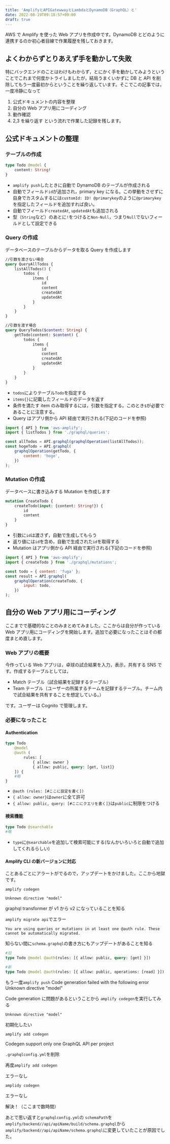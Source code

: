 ```yaml
---
title: 'AmplifyとAPIGatewwayとLambdaとDynamoDB（GraphQL）と'
date: 2022-08-19T09:18:57+09:00
draft: true
---
```


AWS で Amplify を使った Web アプリを作成中です。DynamoDB とどのように連携するのか初心者目線で作業履歴を残しておきます。

## よくわからずとりあえず手を動かして失敗

特にバックエンドのことはわけもわからず，とにかく手を動かしてみようということでこれまで何度かトライしましたが，結局うまくいかずに DB と API を削除してもう一度最初からということを繰り返しています。そこでこの記事では，一度冷静になって

1. 公式ドキュメントの内容を整理
2. 自分の Web アプリ用にコーディング
3. 動作確認
4. 2,3 を繰り返す
   という流れで作業した記録を残します。

## 公式ドキュメントの整理

### テーブルの作成

```graphql
type Todo @model {
	content: String!
}
```

- `amplify push`したときに自動で DynamoDB のテーブルが作成される
- 自動でフィールド`id`が追加され，primary key になる。この挙動をさせずに自身でカスタムするには`customId: ID! @primarykey`のように`@primarykey`を指定したフィールドを追加すれば良い。
- 自動でフィールド`createdAt`, `updatedAt`も追加される
- 型（`String`など）のあとに`!`をつけると`Non-Null`，つまり`Null`でないフィールドとして設定できる

### Query の作成

データベースのテーブルからデータを取る Query を作成します

```graphql
//引数を渡さない場合
query QueryAllTodos {
	listAllTodos() {
		todos {
			items {
				id
				content
				createdAt
				updatedAt
			}
		}
	}
}

//引数を渡す場合
query QueryTodos($content: String) {
	getTodo(content: $content) {
		todos {
			items {
				id
				content
				createdAt
				updatedAt
			}
		}
	}
}
```

- `todos`によりテーブル`Todo`を指定する
- `items{}`に記載したフィールドのデータを返す
- 条件を満たす item のみ取得するには，引数を指定する。このとき`$`が必要であることに注意する。
- Query はアプリ側から API 経由で実行される(下記のコードを参照)

```js
import { API } from 'aws-amplify';
import { listTodos } from './graphql/queries';

const allTodos = API.graphql(graphqlOperation(listAllTodos));
const hogeTodo = API.graphql(
	graphqlOperation(getTodo, {
		content: 'hoge',
	})
);
```

### Mutation の作成

データベースに書き込みする Mutation を作成します

```graphql
mutation CreateTodo {
	createTodo(input: {content: String!}) {
		id
		content
	}
}
```

- 引数に`id`は渡さず，自動で生成してもらう
- 返り値には`id`を含め，自動で生成された`id`を取得する
- Mutation はアプリ側から API 経由で実行される(下記のコードを参照)

```js
import { API } from 'aws-amplify';
import { createTodo } from './graphql/mutations';

const todo = { content: 'fuga' };
const result = API.graphql(
	graphqlOperation(createTodo, {
		input: todo,
	})
);
```

## 自分の Web アプリ用にコーディング

ここまでで基礎的なことのみまとめてみました。ここからは自分が作っている Web アプリ用にコーディングを開始します。追加で必要になったことはその都度まとめ直します。

### Web アプリの概要

今作っている Web アプリは，卓球の試合結果を入力，表示，共有する SNS です。作成するテーブルとしては，

- Match テーブル（試合結果を記録するテーブル）
- Team テーブル（ユーザーの所属するチームを記録するテーブル。チーム内で試合結果を共有することを想定している。）

です。ユーザーは Cognito で管理します。

### 必要になったこと

#### Authentication

```graphql
type Todo
	@model
	@auth (
		rules: [
			{ allow: owner }
			{ allow: public, query: [get, list]}
	]) {
	#略
}
```

- `@auth (rules: [#ここに設定を書く])`
- `{ allow: owner}`は`owner`に全て許可
- `{ allow: public, query: [#ここにクエリを書く]}`は`public`に制限をつける

#### 検索機能

```graphql
type Todo @searchable
#略
```

- `type`に`@searchable`を追加して検索可能にする(なんかいろいろと自動で追加してくれるらしい)

#### Amplify CLI の新バージョンに対応

ことあるごとにアラートがでるので，アップデートをかけました。ここから地獄です。

`amplify codegen`

`Unknown directive "model"`

graphql transformer が v1 から v2 になっていることを知る

`amplify migrate api`でエラー

`You are using queries or mutations in at least one @auth rule. These cannot be automatically migrated.`

知らない間に`schema.graphql`の書き方にもアップデートがあることを知る

```graphql
#旧
type Todo @model @auth(rules: [{ allow: public, query: [get] }])

#新
type Todo @model @auth(rules: [{ allow: public, operations: [read] }])
```

もう一度`amplify push`
Code generation failed with the following error
Unknown directive "model"

Code generation に問題があるということから `amplify codegen`を実行してみる

`Unknown directive "model"`

初期化したい

`amplify add codegen`

Codegen support only one GraphQL API per project

`.graphqlconfig.yml`を削除

再度`amplify add codegen`

エラーなし

`amplidy codegen`

エラーなし

解決！（ここまで数時間）

あとで思い返すと`graphqlconfig.yml`の
`schemaPath`を`amplify/backend//api/apiName/build/schema.graphql`から`amplify/backend//api/apiName/schema.graphql`に変更していたことが原因でした。
